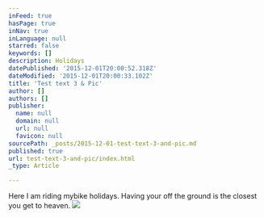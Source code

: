 ```yaml
---
inFeed: true
hasPage: true
inNav: true
inLanguage: null
starred: false
keywords: []
description: Holidays
datePublished: '2015-12-01T20:00:52.318Z'
dateModified: '2015-12-01T20:00:33.102Z'
title: 'Test text 3 & Pic'
author: []
authors: []
publisher:
  name: null
  domain: null
  url: null
  favicon: null
sourcePath: _posts/2015-12-01-test-text-3-and-pic.md
published: true
url: test-text-3-and-pic/index.html
_type: Article

---
```

Here I am riding mybike  holidays. Having your off the ground is the closest you get to heaven.
![](https://the-grid-user-content.s3-us-west-2.amazonaws.com/8f4ff8f1-26cd-4cc6-bd41-98b433d10f29.jpg)